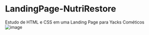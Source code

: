 # LandingPage-NutriRestore
Estudo de HTML e CSS em uma Landing Page para Yacks Cométicos
![image](https://user-images.githubusercontent.com/115044745/219507465-cfc876a3-f2dc-4696-93cc-66dc431bf08a.png)



